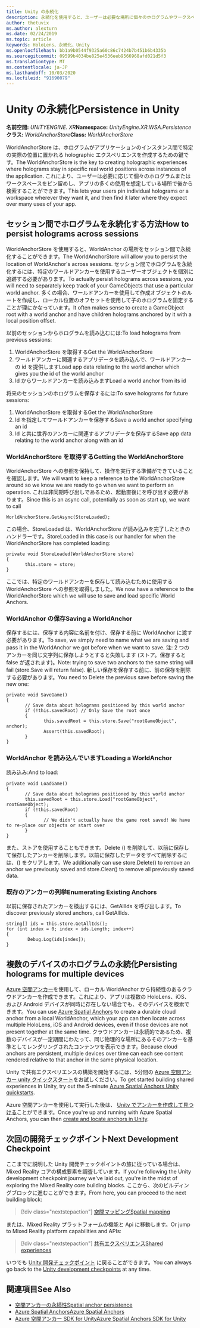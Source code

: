 ```yaml
---
title: Unity の永続化
description: 永続化を使用すると、ユーザーは必要な場所に個々のホログラムやワークスペースをピン留めし、アプリの多くの使用を想定している場所で後から検索することができます。
author: thetuvix
ms.author: alexturn
ms.date: 02/24/2019
ms.topic: article
keywords: HoloLens、永続化、Unity
ms.openlocfilehash: bb1a9b0544f9325a60c86c7424b7b451b6b4335b
ms.sourcegitcommit: 09599b4034be825e4536eeb9566968afd021d5f3
ms.translationtype: MT
ms.contentlocale: ja-JP
ms.lasthandoff: 10/03/2020
ms.locfileid: "91690079"
---
```

# <a name="persistence-in-unity"></a><span data-ttu-id="f5c68-104">Unity の永続化</span><span class="sxs-lookup"><span data-stu-id="f5c68-104">Persistence in Unity</span></span>

<span data-ttu-id="f5c68-105">**名前空間:** *UNITYENGINE. XR*</span><span class="sxs-lookup"><span data-stu-id="f5c68-105">**Namespace:** *UnityEngine.XR.WSA.Persistence*</span></span><br>
<span data-ttu-id="f5c68-106">**クラス:** *WorldAnchorStore*</span><span class="sxs-lookup"><span data-stu-id="f5c68-106">**Class:** *WorldAnchorStore*</span></span>

<span data-ttu-id="f5c68-107">WorldAnchorStore は、ホログラムがアプリケーションのインスタンス間で特定の実際の位置に置かれる holographic エクスペリエンスを作成するための鍵です。</span><span class="sxs-lookup"><span data-stu-id="f5c68-107">The WorldAnchorStore is the key to creating holographic experiences where holograms stay in specific real world positions across instances of the application.</span></span> <span data-ttu-id="f5c68-108">これにより、ユーザーは必要に応じて個々のホログラムまたはワークスペースをピン留めし、アプリの多くの使用を想定している場所で後から検索することができます。</span><span class="sxs-lookup"><span data-stu-id="f5c68-108">This lets your users pin individual holograms or a workspace wherever they want it, and then find it later where they expect over many uses of your app.</span></span>

## <a name="how-to-persist-holograms-across-sessions"></a><span data-ttu-id="f5c68-109">セッション間でホログラムを永続化する方法</span><span class="sxs-lookup"><span data-stu-id="f5c68-109">How to persist holograms across sessions</span></span>

<span data-ttu-id="f5c68-110">WorldAnchorStore を使用すると、WorldAnchor の場所をセッション間で永続化することができます。</span><span class="sxs-lookup"><span data-stu-id="f5c68-110">The WorldAnchorStore will allow you to persist the location of WorldAnchor's across sessions.</span></span> <span data-ttu-id="f5c68-111">セッション間でホログラムを永続化するには、特定のワールドアンカーを使用するユーザーオブジェクトを個別に追跡する必要があります。</span><span class="sxs-lookup"><span data-stu-id="f5c68-111">To actually persist holograms across sessions, you will need to separately keep track of your GameObjects that use a particular world anchor.</span></span> <span data-ttu-id="f5c68-112">多くの場合、ワールドアンカーを使用して作成オブジェクトのルートを作成し、ローカル位置のオフセットを使用して子のホログラムを固定することが理にかなっています。</span><span class="sxs-lookup"><span data-stu-id="f5c68-112">It often makes sense to create a GameObject root with a world anchor and have children holograms anchored by it with a local position offset.</span></span>

<span data-ttu-id="f5c68-113">以前のセッションからホログラムを読み込むには:</span><span class="sxs-lookup"><span data-stu-id="f5c68-113">To load holograms from previous sessions:</span></span>
1. <span data-ttu-id="f5c68-114">WorldAnchorStore を取得する</span><span class="sxs-lookup"><span data-stu-id="f5c68-114">Get the WorldAnchorStore</span></span>
2. <span data-ttu-id="f5c68-115">ワールドアンカーに関連するアプリデータを読み込んで、ワールドアンカーの id を提供します</span><span class="sxs-lookup"><span data-stu-id="f5c68-115">Load app data relating to the world anchor which gives you the id of the world anchor</span></span>
3. <span data-ttu-id="f5c68-116">Id からワールドアンカーを読み込みます</span><span class="sxs-lookup"><span data-stu-id="f5c68-116">Load a world anchor from its id</span></span>

<span data-ttu-id="f5c68-117">将来のセッションのホログラムを保存するには:</span><span class="sxs-lookup"><span data-stu-id="f5c68-117">To save holograms for future sessions:</span></span>
1. <span data-ttu-id="f5c68-118">WorldAnchorStore を取得する</span><span class="sxs-lookup"><span data-stu-id="f5c68-118">Get the WorldAnchorStore</span></span>
2. <span data-ttu-id="f5c68-119">Id を指定してワールドアンカーを保存する</span><span class="sxs-lookup"><span data-stu-id="f5c68-119">Save a world anchor specifying an id</span></span>
3. <span data-ttu-id="f5c68-120">Id と共に世界のアンカーに関連するアプリデータを保存する</span><span class="sxs-lookup"><span data-stu-id="f5c68-120">Save app data relating to the world anchor along with an id</span></span>

### <a name="getting-the-worldanchorstore"></a><span data-ttu-id="f5c68-121">WorldAnchorStore を取得する</span><span class="sxs-lookup"><span data-stu-id="f5c68-121">Getting the WorldAnchorStore</span></span>

<span data-ttu-id="f5c68-122">WorldAnchorStore への参照を保持して、操作を実行する準備ができていることを確認します。</span><span class="sxs-lookup"><span data-stu-id="f5c68-122">We will want to keep a reference to the WorldAnchorStore around so we know we are ready to go when we want to perform an operation.</span></span> <span data-ttu-id="f5c68-123">これは非同期呼び出しであるため、起動直後にを呼び出す必要があります。</span><span class="sxs-lookup"><span data-stu-id="f5c68-123">Since this is an async call, potentially as soon as start up, we want to call</span></span>

```
WorldAnchorStore.GetAsync(StoreLoaded);
```

<span data-ttu-id="f5c68-124">この場合、StoreLoaded は、WorldAnchorStore が読み込みを完了したときのハンドラーです。</span><span class="sxs-lookup"><span data-stu-id="f5c68-124">StoreLoaded in this case is our handler for when the WorldAnchorStore has completed loading:</span></span>

```
private void StoreLoaded(WorldAnchorStore store)
{
       this.store = store;
}
```

<span data-ttu-id="f5c68-125">ここでは、特定のワールドアンカーを保存して読み込むために使用する WorldAnchorStore への参照を取得しました。</span><span class="sxs-lookup"><span data-stu-id="f5c68-125">We now have a reference to the WorldAnchorStore which we will use to save and load specific World Anchors.</span></span>

### <a name="saving-a-worldanchor"></a><span data-ttu-id="f5c68-126">WorldAnchor の保存</span><span class="sxs-lookup"><span data-stu-id="f5c68-126">Saving a WorldAnchor</span></span>

<span data-ttu-id="f5c68-127">保存するには、保存する内容に名前を付け、保存する前に WorldAnchor に渡す必要があります。</span><span class="sxs-lookup"><span data-stu-id="f5c68-127">To save, we simply need to name what we are saving and pass it in the WorldAnchor we got before when we want to save.</span></span> <span data-ttu-id="f5c68-128">注: 2 つのアンカーを同じ文字列に保存しようとすると失敗します (ストア。保存すると false が返されます)。</span><span class="sxs-lookup"><span data-stu-id="f5c68-128">Note: trying to save two anchors to the same string will fail (store.Save will return false).</span></span> <span data-ttu-id="f5c68-129">新しい保存を保存する前に、前の保存を削除する必要があります。</span><span class="sxs-lookup"><span data-stu-id="f5c68-129">You need to Delete the previous save before saving the new one:</span></span>

```
private void SaveGame()
{
       // Save data about holograms positioned by this world anchor
       if (!this.savedRoot) // Only Save the root once
       {
              this.savedRoot = this.store.Save("rootGameObject", anchor);
              Assert(this.savedRoot);
       }
}
```

### <a name="loading-a-worldanchor"></a><span data-ttu-id="f5c68-130">WorldAnchor を読み込んでいます</span><span class="sxs-lookup"><span data-stu-id="f5c68-130">Loading a WorldAnchor</span></span>

<span data-ttu-id="f5c68-131">読み込み:</span><span class="sxs-lookup"><span data-stu-id="f5c68-131">And to load:</span></span>

```
private void LoadGame()
{
       // Save data about holograms positioned by this world anchor
       this.savedRoot = this.store.Load("rootGameObject", rootGameObject);
       if (!this.savedRoot)
       {
              // We didn't actually have the game root saved! We have to re-place our objects or start over
       }
}
```

<span data-ttu-id="f5c68-132">また、ストアを使用することもできます。Delete () を削除して、以前に保存して保存したアンカーを削除します。以前に保存したデータをすべて削除するには、() をクリアします。</span><span class="sxs-lookup"><span data-stu-id="f5c68-132">We additionally can use store.Delete() to remove an anchor we previously saved and store.Clear() to remove all previously saved data.</span></span>

### <a name="enumerating-existing-anchors"></a><span data-ttu-id="f5c68-133">既存のアンカーの列挙</span><span class="sxs-lookup"><span data-stu-id="f5c68-133">Enumerating Existing Anchors</span></span>

<span data-ttu-id="f5c68-134">以前に保存されたアンカーを検出するには、GetAllIds を呼び出します。</span><span class="sxs-lookup"><span data-stu-id="f5c68-134">To discover previously stored anchors, call GetAllIds.</span></span>

```
string[] ids = this.store.GetAllIds();
for (int index = 0; index < ids.Length; index++)
{
        Debug.Log(ids[index]);
}
```

## <a name="persisting-holograms-for-multiple-devices"></a><span data-ttu-id="f5c68-135">複数のデバイスのホログラムの永続化</span><span class="sxs-lookup"><span data-stu-id="f5c68-135">Persisting holograms for multiple devices</span></span>

<span data-ttu-id="f5c68-136"><a href="https://docs.microsoft.com/azure/spatial-anchors/overview" target="_blank">Azure 空間アンカー</a>を使用して、ローカル WorldAnchor から持続性のあるクラウドアンカーを作成できます。これにより、アプリは複数の HoloLens、iOS、および Android デバイスが同時に存在しない場合でも、そのデバイスを検索できます。</span><span class="sxs-lookup"><span data-stu-id="f5c68-136">You can use <a href="https://docs.microsoft.com/azure/spatial-anchors/overview" target="_blank">Azure Spatial Anchors</a> to create a durable cloud anchor from a local WorldAnchor, which your app can then locate across multiple HoloLens, iOS and Android devices, even if those devices are not present together at the same time.</span></span>  <span data-ttu-id="f5c68-137">クラウドアンカーは永続的であるため、複数のデバイスが一定期間にわたって、同じ物理的な場所にあるそのアンカーを基準としてレンダリングされたコンテンツを表示できます。</span><span class="sxs-lookup"><span data-stu-id="f5c68-137">Because cloud anchors are persistent, multiple devices over time can each see content rendered relative to that anchor in the same physical location.</span></span>

<span data-ttu-id="f5c68-138">Unity で共有エクスペリエンスの構築を開始するには、5分間の <a href="https://docs.microsoft.com/azure/spatial-anchors/unity-overview" target="_blank">Azure 空間アンカー unity クイックスタート</a>をお試しください。</span><span class="sxs-lookup"><span data-stu-id="f5c68-138">To get started building shared experiences in Unity, try out the 5-minute <a href="https://docs.microsoft.com/azure/spatial-anchors/unity-overview" target="_blank">Azure Spatial Anchors Unity quickstarts</a>.</span></span>

<span data-ttu-id="f5c68-139">Azure 空間アンカーを使用して実行した後は、 <a href="https://docs.microsoft.com/azure/spatial-anchors/concepts/create-locate-anchors-unity" target="_blank">Unity でアンカーを作成して見つける</a>ことができます。</span><span class="sxs-lookup"><span data-stu-id="f5c68-139">Once you're up and running with Azure Spatial Anchors, you can then <a href="https://docs.microsoft.com/azure/spatial-anchors/concepts/create-locate-anchors-unity" target="_blank">create and locate anchors in Unity</a>.</span></span>

## <a name="next-development-checkpoint"></a><span data-ttu-id="f5c68-140">次回の開発チェックポイント</span><span class="sxs-lookup"><span data-stu-id="f5c68-140">Next Development Checkpoint</span></span>

<span data-ttu-id="f5c68-141">ここまでに説明した Unity 開発チェックポイントの旅に従っている場合は、Mixed Reality コアの構成要素を調査しています。</span><span class="sxs-lookup"><span data-stu-id="f5c68-141">If you're following the Unity development checkpoint journey we've laid out, you're in the midst of exploring the Mixed Reality core building blocks.</span></span> <span data-ttu-id="f5c68-142">ここから、次のビルディングブロックに進むことができます。</span><span class="sxs-lookup"><span data-stu-id="f5c68-142">From here, you can proceed to the next building block:</span></span>

> [!div class="nextstepaction"]
> [<span data-ttu-id="f5c68-143">空間マッピング</span><span class="sxs-lookup"><span data-stu-id="f5c68-143">Spatial mapping</span></span>](spatial-mapping-in-unity.md)

<span data-ttu-id="f5c68-144">または、Mixed Reality プラットフォームの機能と Api に移動します。</span><span class="sxs-lookup"><span data-stu-id="f5c68-144">Or jump to Mixed Reality platform capabilities and APIs:</span></span>

> [!div class="nextstepaction"]
> [<span data-ttu-id="f5c68-145">共有エクスペリエンス</span><span class="sxs-lookup"><span data-stu-id="f5c68-145">Shared experiences</span></span>](shared-experiences-in-unity.md)

<span data-ttu-id="f5c68-146">いつでも [Unity 開発チェックポイント](unity-development-overview.md#2-core-building-blocks) に戻ることができます。</span><span class="sxs-lookup"><span data-stu-id="f5c68-146">You can always go back to the [Unity development checkpoints](unity-development-overview.md#2-core-building-blocks) at any time.</span></span>

## <a name="see-also"></a><span data-ttu-id="f5c68-147">関連項目</span><span class="sxs-lookup"><span data-stu-id="f5c68-147">See Also</span></span>
* [<span data-ttu-id="f5c68-148">空間アンカーの永続性</span><span class="sxs-lookup"><span data-stu-id="f5c68-148">Spatial anchor persistence</span></span>](../../design/coordinate-systems.md#spatial-anchor-persistence)
* <span data-ttu-id="f5c68-149"><a href="https://docs.microsoft.com/azure/spatial-anchors" target="_blank">Azure Spatial Anchors</a></span><span class="sxs-lookup"><span data-stu-id="f5c68-149"><a href="https://docs.microsoft.com/azure/spatial-anchors" target="_blank">Azure Spatial Anchors</a></span></span>
* <span data-ttu-id="f5c68-150"><a href="https://docs.microsoft.com/dotnet/api/Microsoft.Azure.SpatialAnchors" target="_blank">Azure 空間アンカー SDK for Unity</a></span><span class="sxs-lookup"><span data-stu-id="f5c68-150"><a href="https://docs.microsoft.com/dotnet/api/Microsoft.Azure.SpatialAnchors" target="_blank">Azure Spatial Anchors SDK for Unity</a></span></span>
